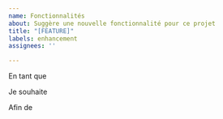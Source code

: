 ```yaml
---
name: Fonctionnalités
about: Suggère une nouvelle fonctionnalité pour ce projet
title: "[FEATURE]"
labels: enhancement
assignees: ''

---
```


En tant que 

Je souhaite

Afin de
